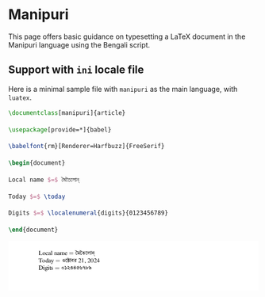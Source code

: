 # Manipuri

This page offers basic guidance on typesetting a LaTeX document in the
Manipuri language using the Bengali script.

## Support with `ini` locale file

Here is a minimal sample file with `manipuri` as the main language, with `luatex`.

```tex
\documentclass[manipuri]{article}

\usepackage[provide=*]{babel}

\babelfont{rm}[Renderer=Harfbuzz]{FreeSerif}

\begin{document}

Local name $=$ মৈতৈলোন্

Today $=$ \today

Digits $=$ \localenumeral{digits}{0123456789}

\end{document}
```

![](../media/locale-manipuri.png)